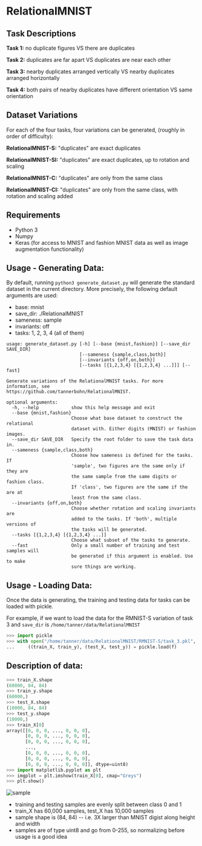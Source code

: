 # RelationalMNIST

## Task Descriptions

**Task 1:** no duplicate figures VS there are duplicates

**Task 2:** duplicates are far apart VS duplicates are near each other

**Task 3:** nearby duplicates arranged vertically VS nearby duplicates arranged horizontally

**Task 4:** both pairs of nearby duplicates have different orientation VS same orientation

## Dataset Variations

For each of the four tasks, four variations can be generated, (roughly in order of difficulty):

**RelationalMNIST-S:** "duplicates" are exact duplicates 

**RelationalMNIST-SI:** "duplicates" are exact duplicates, up to rotation and scaling

**RelationalMNIST-C:** "duplicates" are only from the same class

**RelationalMNIST-CI:** "duplicates" are only from the same class, with rotation and scaling added

## Requirements
- Python 3
- Numpy
- Keras (for access to MNIST and fashion MNIST data as well as image augmentation functionality)


## Usage - Generating Data:

By default, running `python3 generate_dataset.py` will generate the standard dataset in the current directory.
More precisely, the following default arguments are used:
- base: mnist
- save_dir: ./RelationalMNIST
- sameness: sample
- invariants: off
- tasks: 1, 2, 3, 4 (all of them)


~~~
usage: generate_dataset.py [-h] [--base {mnist,fashion}] [--save_dir SAVE_DIR]
                           [--sameness {sample,class,both}]
                           [--invariants {off,on,both}]
                           [--tasks [{1,2,3,4} [{1,2,3,4} ...]]] [--fast]

Generate variations of the RelationalMNIST tasks. For more information, see
https://github.com/tannerbohn/RelationalMNIST.

optional arguments:
  -h, --help            show this help message and exit
  --base {mnist,fashion}
                        Choose what base dataset to construct the relational
                        dataset with. Either digits (MNIST) or fashion images.
  --save_dir SAVE_DIR   Specify the root folder to save the task data in.
  --sameness {sample,class,both}
                        Choose how sameness is defined for the tasks. If
                        'sample', two figures are the same only if they are
                        the same sample from the same digits or fashion class.
                        If 'class', two figures are the same if the are at
                        least from the same class.
  --invariants {off,on,both}
                        Choose whether rotation and scaling invariants are
                        added to the tasks. If 'both', multiple versions of
                        the tasks will be generated.
  --tasks [{1,2,3,4} [{1,2,3,4} ...]]
                        Choose what subset of the tasks to generate.
  --fast                Only a small number of training and test samples will
                        be generated if this argument is enabled. Use to make
                        sure things are working.
~~~



## Usage - Loading Data:
Once the data is generating, the training and testing data for tasks can be loaded with pickle.

For example, if we want to load the data for the RMNIST-S variation of task 3 and `save_dir` is `/home/tanner/data/RelationalMNIST`
```python
>>> import pickle
>>> with open("/home/tanner/data/RelationalMNIST/RMNIST-S/task_3.pkl", "rb") as f:
...     ((train_X, train_y), (test_X, test_y)) = pickle.load(f)
```

## Description of data:

```python
>>> train_X.shape
(60000, 84, 84)
>>> train_y.shape
(60000,)
>>> test_X.shape
(10000, 84, 84)
>>> test_y.shape
(10000,)
>>> train_X[0]
array([[0, 0, 0, ..., 0, 0, 0],
       [0, 0, 0, ..., 0, 0, 0],
       [0, 0, 0, ..., 0, 0, 0],
       ...,
       [0, 0, 0, ..., 0, 0, 0],
       [0, 0, 0, ..., 0, 0, 0],
       [0, 0, 0, ..., 0, 0, 0]], dtype=uint8)
>>> import matplotlib.pyplot as plt
>>> imgplot = plt.imshow(train_X[0], cmap="Greys")
>>> plt.show()
```
![sample](https://github.com/tannerbohn/RelationalMNIST/blob/master/examples/example_1.png)

- training and testing samples are evenly split between class 0 and 1
- train_X has 60,000 samples, test_X has 10,000 samples
- sample shape is (84, 84) -- i.e. 3X larger than MNIST digist along height and width
- samples are of type uint8 and go from 0-255, so normalizing before usage is a good idea
